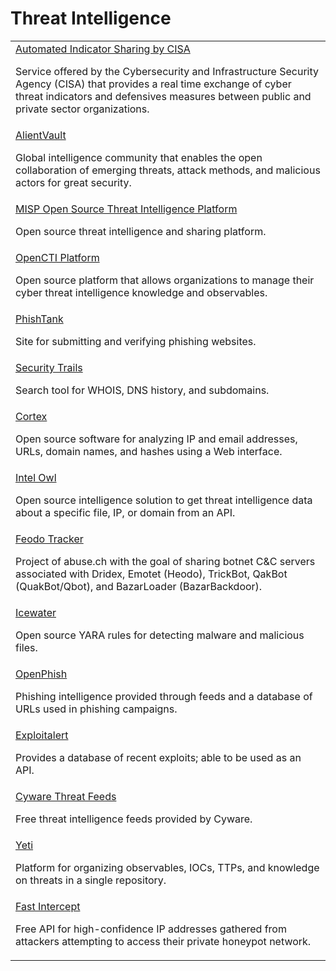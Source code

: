 # Threat Intelligence

<table>
  <tbody>
    <tr>
      <td>
        <a href="https://www.cisa.gov/topics/cyber-threats-and-advisories/information-sharing/automated-indicator-sharing-ais">Automated Indicator Sharing by CISA</a>
        <p>Service offered by the Cybersecurity and Infrastructure Security Agency (CISA) that provides a real time exchange of cyber threat indicators and defensives measures between public and private sector organizations.</p>
      </td>
    </tr>
    <tr>
      <td>
        <a href="https://otx.alienvault.com/">AlientVault</a>
        <p>Global intelligence community that enables the open collaboration of emerging threats, attack methods, and malicious actors for great security.</p>
      </td>      
    </tr>
    <tr>
      <td>
        <a href="https://www.misp-project.org/">MISP Open Source Threat Intelligence Platform</a>
        <p>Open source threat intelligence and sharing platform.</p>
      </td>
    </tr>
    <tr>
      <td>
        <a href="https://github.com/OpenCTI-Platform/opencti">OpenCTI Platform</a>
        <p>Open source platform that allows organizations to manage their cyber threat intelligence knowledge and observables.</p>
      </td>
    </tr>
    <tr>
      <td>
        <a href="https://www.phishtank.com/">PhishTank</a>
        <p>Site for submitting and verifying phishing websites.</p>
      </td>
    </tr>
    <tr>
      <td>
        <a href="https://securitytrails.com/">Security Trails</a>
        <p>Search tool for WHOIS, DNS history, and subdomains.</p>
      </td>
    </tr>
    <tr>
      <td>
        <a href="https://github.com/TheHive-Project/Cortex">Cortex</a>
        <p>Open source software for analyzing IP and email addresses, URLs, domain names, and hashes using a Web interface.</p>
      </td>
    </tr>
    <tr>
      <td>
        <a href="https://github.com/intelowlproject/IntelOwl/">Intel Owl</a>
        <p>Open source intelligence solution to get threat intelligence data about a specific file, IP, or domain from an API.</p>
      </td>
    </tr>
    <tr>
      <td>
        <a href="https://feodotracker.abuse.ch/">Feodo Tracker</a>
        <p>Project of abuse.ch with the goal of sharing botnet C&C servers associated with Dridex, Emotet (Heodo), TrickBot, QakBot (QuakBot/Qbot), and BazarLoader (BazarBackdoor).</p>
      </td>
    </tr>
    <tr>
      <td>
        <a href="https://github.com/SupportIntelligence/Icewater">Icewater</a>
        <p>Open source YARA rules for detecting malware and malicious files.</p>
      </td>
    </tr>
    <tr>
      <td>
        <a href="https://openphish.com/index.html">OpenPhish</a>
        <p>Phishing intelligence provided through feeds and a database of URLs used in phishing campaigns.</p>
      </td>
    </tr>
    <tr>
      <td>
        <a href="https://www.exploitalert.com/browse-exploit.html">Exploitalert</a>
        <p>Provides a database of recent exploits; able to be used as an API.</p>
      </td>
    </tr>
    <tr>
      <td>
        <a href="https://cyware.com/resources/threat-intel-feeds">Cyware Threat Feeds</a>
        <p>Free threat intelligence feeds provided by Cyware.</p>
      </td>
    </tr>
    <tr>
      <td>
        <a href="https://yeti-platform.github.io/">Yeti</a>
        <p>Platform for organizing observables, IOCs, TTPs, and knowledge on threats in a single repository.</p>
      </td>
    </tr>
    <tr>
      <td>
        <a href="https://intercept.sh/threatlists/">Fast Intercept</a>
        <p>Free API for high-confidence IP addresses gathered from attackers attempting to access their private honeypot network.</p>
      </td>
    </tr>
  </tbody>
</table>

